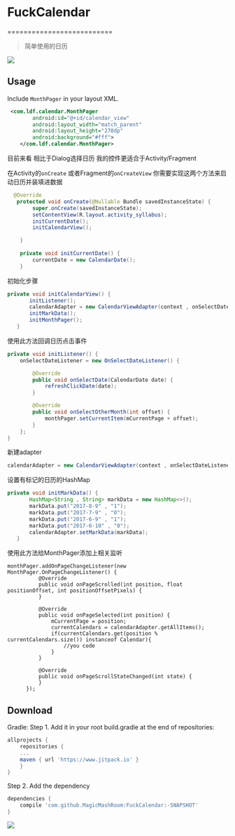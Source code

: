 # FuckCalendar
==========================
> 简单使用的日历
>

![](https://github.com/MagicMashRoom/FuckCalendar/blob/master/raw/examples.gif)

Usage
-----

Include `MonthPager` in your layout XML.

```xml
 <com.ldf.calendar.MonthPager
        android:id="@+id/calendar_view"
        android:layout_width="match_parent"
        android:layout_height="270dp"
        android:background="#fff">
    </com.ldf.calendar.MonthPager>
```

目前来看 相比于Dialog选择日历 我的控件更适合于Activity/Fragment

在Activity的`onCreate`   或者Fragment的`onCreateView`  你需要实现这两个方法来启动日历并装填进数据
```java
  @Override
   protected void onCreate(@Nullable Bundle savedInstanceState) {
        super.onCreate(savedInstanceState);
        setContentView(R.layout.activity_syllabus);
        initCurrentDate();
        initCalendarView();

    }
    
    private void initCurrentDate() {
        currentDate = new CalendarDate();
    }
 ```
初始化步骤
 ```java
private void initCalendarView() {
        initListener();
        calendarAdapter = new CalendarViewAdapter(context , onSelectDateListener);
        initMarkData();
        initMonthPager();
    } 
```
 使用此方法回调日历点击事件   
```java
private void initListener() {
    onSelectDateListener = new OnSelectDateListener() {

        @Override
        public void onSelectDate(CalendarDate date) {
            refreshClickDate(date);
        }

        @Override
        public void onSelectOtherMonth(int offset) {
            monthPager.setCurrentItem(mCurrentPage + offset);
        }
    };
}
 ```
新建adapter
```java
calendarAdapter = new CalendarViewAdapter(context , onSelectDateListener);
```
设置有标记的日历的HashMap
```java
private void initMarkData() {
       HashMap<String , String> markData = new HashMap<>();
       markData.put("2017-8-9" , "1");
       markData.put("2017-7-9" , "0");
       markData.put("2017-6-9" , "1");
       markData.put("2017-6-10" , "0");
       calendarAdapter.setMarkData(markData);
   }
```
使用此方法给MonthPager添加上相关监听
 ```
 monthPager.addOnPageChangeListener(new MonthPager.OnPageChangeListener() {
           @Override
           public void onPageScrolled(int position, float positionOffset, int positionOffsetPixels) {
           }

           @Override
           public void onPageSelected(int position) {
               mCurrentPage = position;
               currentCalendars = calendarAdapter.getAllItems();
               if(currentCalendars.get(position % currentCalendars.size()) instanceof Calendar){
                   //you code
               }
           }

           @Override
           public void onPageScrollStateChanged(int state) {
           }
       });
```
 
Download
--------
Gradle:
Step 1. Add it in your root build.gradle at the end of repositories:
```groovy
allprojects {
    repositories {
	...
	maven { url 'https://www.jitpack.io' }
    }
}
 ```	
Step 2. Add the dependency
```groovy
dependencies {
    compile 'com.github.MagicMashRoom:FuckCalendar:-SNAPSHOT'
}
```

[![](https://www.jitpack.io/v/MagicMashRoom/FuckCalendar.svg)](https://www.jitpack.io/#MagicMashRoom/FuckCalendar)
